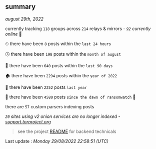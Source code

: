 
## summary
_august 29th, 2022_

currently tracking `118` groups across `214` relays & mirrors - _`92` currently online_ 📡

⏲ there have been `8` posts within the `last 24 hours`

🕓 there have been `198` posts within the `month of august`

📅 there have been `640` posts within the `last 90 days`

🏚 there have been `2294` posts within the `year of 2022`

🚀 there have been `2252` posts `last year`

🦕 there have been `4580` posts `since the dawn of ransomwatch` 🐣

there are `57` custom parsers indexing posts

_`20` sites using v2 onion services are no longer indexed - [support.torproject.org](https://support.torproject.org/onionservices/v2-deprecation/)_

> see the project [README](https://github.com/jmousqueton/ransomwatch#readme) for backend technicals



Last update : _Monday 29/08/2022 22:58:51 (UTC)_

